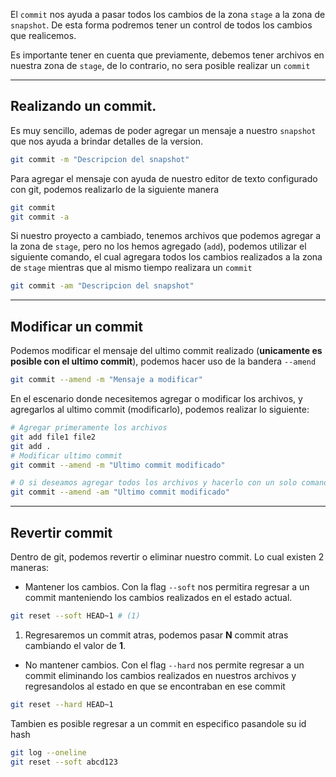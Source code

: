 El `commit` nos ayuda a pasar todos los cambios de la zona `stage` a la zona de `snapshot`.
De esta forma podremos tener un control de todos los cambios que realicemos.

Es importante tener en cuenta que previamente, debemos tener archivos en nuestra zona de `stage`, de lo contrario, no sera posible realizar un `commit`


---

## Realizando un commit.

Es muy sencillo, ademas de poder agregar un mensaje a nuestro `snapshot` que nos ayuda a brindar detalles de la version.

```sh
git commit -m "Descripcion del snapshot"
```

Para agregar el mensaje con ayuda de nuestro editor de texto configurado con git, podemos realizarlo de la siguiente manera

```sh
git commit
git commit -a
```

Si nuestro proyecto a cambiado, tenemos archivos que podemos agregar a la zona de `stage`, pero no los hemos agregado (`add`), podemos utilizar el siguiente comando, el cual agregara todos los cambios realizados a la zona de `stage` mientras que al mismo tiempo realizara un `commit`

```sh
git commit -am "Descripcion del snapshot"
```


---

## Modificar un commit

Podemos modificar el mensaje del ultimo commit realizado (**unicamente es posible con el ultimo commit**), podemos hacer uso de la bandera `--amend`

```sh
git commit --amend -m "Mensaje a modificar"
```

En el escenario donde necesitemos agregar o modificar los archivos, y agregarlos al ultimo commit (modificarlo), podemos realizar lo siguiente:

```sh
# Agregar primeramente los archivos
git add file1 file2
git add .
# Modificar ultimo commit
git commit --amend -m "Ultimo commit modificado"

# O si deseamos agregar todos los archivos y hacerlo con un solo comando
git commit --amend -am "Ultimo commit modificado"
```


---

## Revertir commit

Dentro de git, podemos revertir o eliminar nuestro commit. Lo cual existen 2 maneras:

- Mantener los cambios. Con la flag `--soft` nos permitira regresar a un commit manteniendo los cambios realizados en el estado actual.

```sh
git reset --soft HEAD~1 # (1)
```

1. Regresaremos un commit atras, podemos pasar **N** commit atras cambiando el valor de **1**.

- No mantener cambios. Con el flag `--hard` nos permite regresar a un commit eliminando los cambios realizados en nuestros archivos y regresandolos al estado en que se encontraban en ese commit

```sh
git reset --hard HEAD~1
```

Tambien es posible regresar a un commit en especifico pasandole su id hash

```sh
git log --oneline
git reset --soft abcd123
```


<!-- ---

## Regresar a un commit en especifico

git log -10 --pretty="%H"
git reset --hard 484121a5ed21e8b842ffe61783fde059103185b3
git checkout ab25f1ln2b4o3a9c4u1v6k4n1m7 .

git rebase -i HEAD~1

git reset [--mixed] HEAD~1


eliminar commits remotos
git revert 74a1092
 -->
